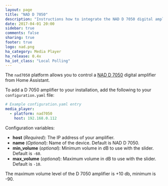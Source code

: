 ```yaml
---
layout: page
title: "NAD D 7050"
description: "Instructions how to integrate the NAD D 7050 digital amplifier into Home Assistant."
date: 2017-04-01 20:00
sidebar: true
comments: false
sharing: true
footer: true
logo: nad.png
ha_category: Media Player
ha_release: 0.4x
ha_iot_class: "Local Polling"
---
```



The `nad7050` platform allows you to control a [NAD D 7050](https://nadelectronics.com/product/d-7050-direct-digital-network-amplifier/) digital amplifier from Home Assistant.

To add a D 7050 amplifier to your installation, add the following to your `configuration.yaml` file:

```yaml
# Example configuration.yaml entry
media_player:
  - platform: nad7050
    host: 192.168.0.112
```

Configuration variables:

- **host** (*Required*): The IP address of your amplifier.
- **name** (*Optional*): Name of the device. Default is NAD D 7050.
- **min_volume** (*optional*): Minimum volume in dB to use with the slider. Default is `-60`.
- **max_volume** (*optional*): Maximum volume in dB to use with the slider. Default is `-10`.

The maximum volume level of the D 7050 amplifier is +10 db, minimum is -90.


